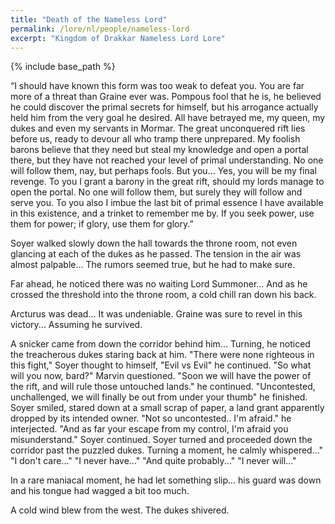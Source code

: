 ```yaml
---
title: "Death of the Nameless Lord"
permalink: /lore/nl/people/nameless-lord
excerpt: "Kingdom of Drakkar Nameless Lord Lore"
---
```


{% include base_path %}

“I should have known this form was too weak to defeat you. You are far more of a threat than Graine ever was. Pompous fool that he is, he believed he could discover the primal secrets for himself, but his arrogance actually held him from the very goal he desired. All have betrayed me, my queen, my dukes and even my servants in Mormar. The great unconquered rift lies before us, ready to devour all who tramp there unprepared. My foolish barons believe that they need but steal my knowledge and open a portal there, but they have not reached your level of primal understanding. No one will follow them, nay, but perhaps fools. But you... Yes, you will be my final revenge. To you I grant a barony in the great rift, should my lords manage to open the portal. No one will follow them, but surely they will follow and serve you. To you also I imbue the last bit of primal essence I have available in this existence, and a trinket to remember me by. If you seek power, use them for power; if glory, use them for glory.”

Soyer walked slowly down the hall towards the throne room, not even glancing at each of the dukes as he passed. The tension in the air was almost palpable... The rumors seemed true, but he had to make sure.

Far ahead, he noticed there was no waiting Lord Summoner... And as he crossed the threshold into the throne room, a cold chill ran down his back.

Arcturus was dead... It was undeniable. Graine was sure to revel in this victory... Assuming he survived.

A snicker came from down the corridor behind him... Turning, he noticed the treacherous dukes staring back at him. 
"There were none righteous in this fight," Soyer thought to himself, "Evil vs Evil" he continued. 
"So what will you now, bard?" Marvin questioned. "Soon we will have the power of the rift, and will rule those untouched lands." he continued. "Uncontested, unchallenged, we will finally be out from under your thumb" he finished.
Soyer smiled, stared down at a small scrap of paper, a land grant apparently dropped by its intended owner. "Not so uncontested.. I'm afraid." he interjected. "And as far your escape from my control, I'm afraid you misunderstand." Soyer continued. 
Soyer turned and proceeded down the corridor past the puzzled dukes. Turning a moment, he calmly whispered..."
"I don't care..."
"I never have..."
"And quite probably..."
"I never will..."

In a rare maniacal moment, he had let something slip... his guard was down and his tongue had wagged a bit too much. 

A cold wind blew from the west. The dukes shivered.
